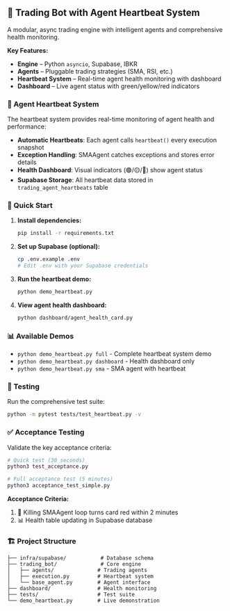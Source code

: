## 🤖 Trading Bot with Agent Heartbeat System

A modular, async trading engine with intelligent agents and comprehensive health monitoring.

**Key Features:**
* **Engine** – Python `asyncio`, Supabase, IBKR
* **Agents** – Pluggable trading strategies (SMA, RSI, etc.)
* **Heartbeat System** – Real-time agent health monitoring with dashboard
* **Dashboard** – Live agent status with green/yellow/red indicators

### 🏥 Agent Heartbeat System

The heartbeat system provides real-time monitoring of agent health and performance:

- **Automatic Heartbeats**: Each agent calls `heartbeat()` every execution snapshot
- **Exception Handling**: SMAAgent catches exceptions and stores error details
- **Health Dashboard**: Visual indicators (🟢/🟡/🔴) show agent status
- **Supabase Storage**: All heartbeat data stored in `trading_agent_heartbeats` table

### 🚀 Quick Start

1. **Install dependencies:**
   ```bash
   pip install -r requirements.txt
   ```

2. **Set up Supabase (optional):**
   ```bash
   cp .env.example .env
   # Edit .env with your Supabase credentials
   ```

3. **Run the heartbeat demo:**
   ```bash
   python demo_heartbeat.py
   ```

4. **View agent health dashboard:**
   ```bash
   python dashboard/agent_health_card.py
   ```

### 📊 Available Demos

- `python demo_heartbeat.py full` - Complete heartbeat system demo
- `python demo_heartbeat.py dashboard` - Health dashboard only  
- `python demo_heartbeat.py sma` - SMA agent with heartbeat

### 🧪 Testing

Run the comprehensive test suite:
```bash
python -m pytest tests/test_heartbeat.py -v
```

### ✅ Acceptance Testing

Validate the key acceptance criteria:

```bash
# Quick test (30 seconds)
python3 test_acceptance.py

# Full acceptance test (5 minutes)
python3 acceptance_test_simple.py
```

**Acceptance Criteria:**
1. 🔴 Killing SMAAgent loop turns card red within 2 minutes
2. 📊 Health table updating in Supabase database

### 🏗️ Project Structure

```
├── infra/supabase/           # Database schema
├── trading_bot/              # Core engine
│   ├── agents/              # Trading agents
│   ├── execution.py         # Heartbeat system
│   └── base_agent.py        # Agent interface
├── dashboard/               # Health monitoring
├── tests/                   # Test suite
└── demo_heartbeat.py        # Live demonstration
``` 